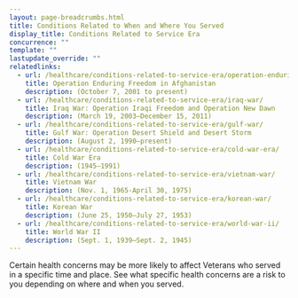 ```yaml
---
layout: page-breadcrumbs.html
title: Conditions Related to When and Where You Served
display_title: Conditions Related to Service Era
concurrence: ""
template: ""
lastupdate_override: ""
relatedlinks: 
  - url: /healthcare/conditions-related-to-service-era/operation-enduring-freedom/
    title: Operation Enduring Freedom in Afghanistan
    description: (October 7, 2001 to present)
  - url: /healthcare/conditions-related-to-service-era/iraq-war/
    title: Iraq War: Operation Iraqi Freedom and Operation New Dawn
    description: (March 19, 2003—December 15, 2011)
  - url: /healthcare/conditions-related-to-service-era/gulf-war/
    title: Gulf War: Operation Desert Shield and Desert Storm
    description: (August 2, 1990—present)
  - url: /healthcare/conditions-related-to-service-era/cold-war-era/
    title: Cold War Era
    description: (1945—1991)
  - url: /healthcare/conditions-related-to-service-era/vietnam-war/
    title: Vietnam War
    description: (Nov. 1, 1965-April 30, 1975)
  - url: /healthcare/conditions-related-to-service-era/korean-war/
    title: Korean War
    description: (June 25, 1950—July 27, 1953)
  - url: /healthcare/conditions-related-to-service-era/world-war-ii/
    title: World War II
    description: (Sept. 1, 1939—Sept. 2, 1945)
---
```


<div class="va-introtext">

Certain health concerns may be more likely to affect Veterans who served in a specific time and place. See what specific health concerns are a risk to you depending on where and when you served.

</div>


